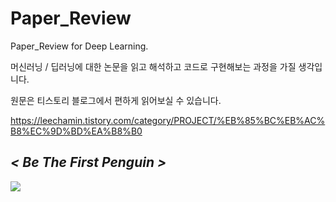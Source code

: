 # Paper_Review
Paper_Review for Deep Learning.

머신러닝 / 딥러닝에 대한 논문을 읽고 해석하고 코드로 구현해보는 과정을 가질 생각입니다.

원문은 티스토리 블로그에서 편하게 읽어보실 수 있습니다. 

https://leechamin.tistory.com/category/PROJECT/%EB%85%BC%EB%AC%B8%EC%9D%BD%EA%B8%B0

## *< Be The First Penguin >*

![](https://tistory1.daumcdn.net/tistory/3013744/attach/c30b7f6cbbc54bd9b74f8bcec0d2300d)


